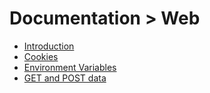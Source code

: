 # Documentation > Web

- [Introduction](00_introduction.md)
- [Cookies](01_cookies.md)
- [Environment Variables](02_env_vars.md)
- [GET and POST data](03_get_and_post.md)
